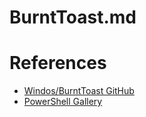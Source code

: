 # BurntToast.md

# References

* [Windos/BurntToast GitHub](https://github.com/Windos/BurntToast)
* [PowerShell Gallery](https://www.powershellgallery.com/)

